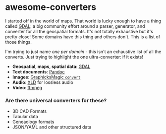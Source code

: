 # awesome-converters

I started off in the world of maps. That world is lucky enough to have a thing called [GDAL](https://gdal.org/): a big community effort around a parser, generator, and converter for all the geospatial formats. It's not totally exhaustive but it's pretty close! Some domains have this thing and others don't. This is a list of those things.

I'm trying to just name _one per domain_ - this isn't an exhaustive list of all the converts. Just trying to highlight the one ultra-converter: if it exists!

- **Geospatial, maps, spatial data**: [GDAL](https://gdal.org/)
- **Text documents**: [Pandoc](https://pandoc.org/)
- **Images**: [GraphicksMagic `convert`](http://www.graphicsmagick.org/convert.html)
- **Audio**: [XLD](https://tmkk.undo.jp/xld/index_e.html) for lossless audio
- **Video**: [ffmpeg](https://ffmpeg.org/)

### Are there universal converters for these?

- 3D CAD Formats
- Tabular data
- Geneaology formats
- JSON/YAML and other structured data
